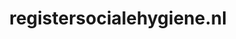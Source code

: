 ---
layout: post
title:  "registersocialehygiene.nl"
internal_url:  "/data/registersocialehygiene.nl.html"
categories: dutchgov
---